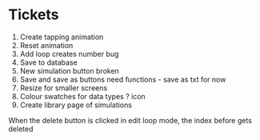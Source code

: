 # Tickets

1. Create tapping animation
2. Reset animation
3. Add loop creates number bug
4. Save to database
5. New simulation button broken
6. Save and save as buttons need functions - save as txt for now
7. Resize for smaller screens
8. Colour swatches for data types ? icon
9. Create library page of simulations

When the delete button is clicked in edit loop mode, the index before gets deleted
